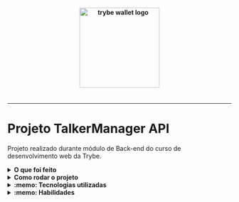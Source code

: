 <h4 align="center">
  <img width="180px" alt="trybe wallet logo" src="https://user-images.githubusercontent.com/100851855/229933163-31d6ad8c-7eca-4306-b80e-f651e1cc488f.png" />
  <br /><br />
</h4>

<hr />


# Projeto TalkerManager API

Projeto realizado durante módulo de Back-end do curso de desenvolvimento web da Trybe.

<details>
  <summary><strong>O que foi feito</strong></summary></br>

  Neste projeto desenvolvi uma API de cadastro de talkers (palestrantes) em que será possível cadastrar, visualizar, pesquisar, editar e excluir informações.
  
  A aplicação foi desenvolvida com:

- `Node.js`
- `docker`
- `docker-compose`
- `Express`;

</details>
<details>
  <summary><strong>Como rodar o projeto</strong></summary></br>

  **Com Docker:**

  ** :warning: Antes de começar, seu docker-compose precisa estar na versão 1.29 ou superior. [Veja aqui](https://www.digitalocean.com/community/tutorials/how-to-install-and-use-docker-compose-on-ubuntu-20-04-pt) ou [na documentação](https://docs.docker.com/compose/install/) como instalá-lo. No primeiro artigo, você pode substituir onde está com `1.26.0` por `1.29.2`.**

- [ ] `docker-compose up -d --build`
- [ ] `docker exec -it talker_manager bash`
- [ ] `npm install`
- [ ] `npm run dev`

**Localmente:**

**Necessita ter um banco de dados(MySql) instalado localmente**

- [ ] `npm install`
- [ ] `npm run dev`

</details>

<details>
  <summary><strong>:memo: Tecnologias utilizadas</strong></summary><br />

- `Node.js`
- `docker`
- `docker-compose`
- `Express`;

</details>
<details>
  <summary><strong>:memo: Habilidades</strong></summary><br />

- Desenvolver uma API de um CRUD (Create, Read, Update e Delete) de palestrantes (talkers) e;
- Desenvolver alguns endpoints que irão ler e escrever em um arquivo utilizando o módulo fs.

</details>

